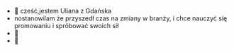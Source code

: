 - 👋 cześć,jestem Uliana z Gdańska 
- nostanowilam że przyszedł  czas na zmiany w branży, 
 i chce nauczyć się promowaniu i spróbować swoich sił
- 🌱 
- 💞️ 
  

